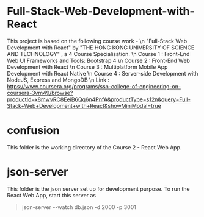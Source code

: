 # Full-Stack-Web-Development-with-React

This project is based on the following course work - \n
"Full-Stack Web Development with React" by "THE HONG KONG UNIVERSITY OF SCIENCE AND TECHNOLOGY" , a 4 Course Specialisation. \n
Course 1 : Front-End Web UI Frameworks and Tools: Bootstrap 4 \n
Course 2 : Front-End Web Development with React \n
Course 3 : Multiplatform Mobile App Development with React Native \n 
Course 4 : Server-side Development with NodeJS, Express and MongoDB \n
Link : https://www.coursera.org/programs/ssn-college-of-engineering-on-coursera-3vm49/browse?productId=x8mwvRC8EeiB6Qq6n4PnfA&productType=s12n&query=Full-Stack+Web+Development+with+React&showMiniModal=true

# confusion 
This folder is the working directory of the Course 2 - React Web App.

# json-server
This folder is the json server set up for development purpose.
To run the React Web App, start this server as 
> json-server --watch db.json -d 2000 -p 3001

